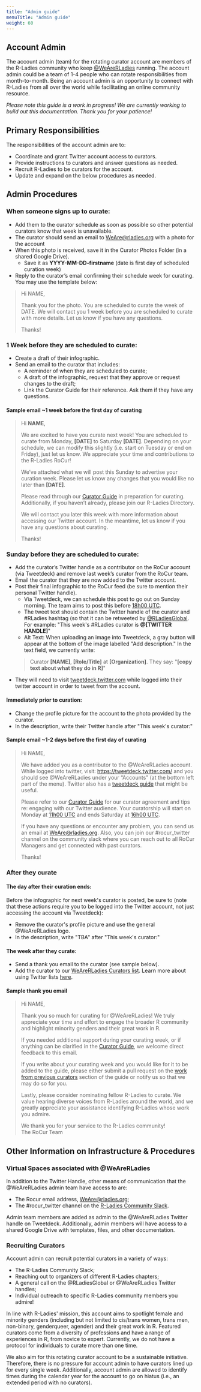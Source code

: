 ```yaml
---
title: "Admin guide"
menuTitle: "Admin guide"
weight: 60
---
```


## Account Admin  

The account admin (team) for the rotating curator account are members of the R-Ladies community who keep [@WeAreRLadies](https://twitter.com/WeAreRLadies) running. The account admin could be a team of 1-4 people who can rotate responsibilities from month-to-month. Being an account admin is an opportunity to connect with R-Ladies from all over the world while facilitating an online community resource.     
  
*Please note this guide is a work in progress! We are currently working to build out this documentation. Thank you for your patience!*  
  
  
## Primary Responsibilities  

The responsibilities of the account admin are to:  
* Coordinate and grant Twitter account access to curators.
* Provide instructions to curators and answer questions as needed.  
* Recruit R-Ladies to be curators for the account.  
* Update and expand on the below procedures as needed.   

## Admin Procedures  

### When someone signs up to curate:    
* Add them to the curator schedule as soon as possible so other potential curators know that week is unavailable.  
* The curator should send an email to WeAre@rladies.org with a photo for the account  
* When this photo is received, save it in the Curator Photos Folder (in a shared Google Drive).  
  - Save it as **YYYY-MM-DD-firstname** (date is first day of scheduled curation week)  
* Reply to the curator’s email confirming their schedule week for curating. You may use the template below:  

>Hi NAME,
>
>Thank you for the photo. You are scheduled to curate the week of DATE. We will contact you 1 week before you are scheduled to curate with more details. Let us know if you have any questions.   
>
>Thanks!


### 1 Week before they are scheduled to curate:  
* Create a draft of their infographic.  
* Send an email to the curator that includes:  
  - A reminder of when they are scheduled to curate;  
  - A draft of the infographic, request that they approve or request changes to the draft;  
  - Link the Curator Guide for their reference. Ask them if they have any questions.  

#### Sample email ~1 week before the first day of curating

>Hi **NAME**,
>
>We are excited to have you curate next week! You are scheduled to curate from Monday, **[DATE]** to Saturday **[DATE]**. Depending on your schedule, we can modify this slightly (i.e. start on Tuesday or end on Friday), just let us know. We appreciate your time and contributions to the R-Ladies RoCur!
>
>We’ve attached what we will post this Sunday to advertise your curation week. Please let us know any changes that you would like no later than **[DATE]**.
>
>Please read through our [Curator Guide](https://guide.rladies.org/rocur/guide/) in preparation for curating. Additionally, if you haven’t already, please join our R-Ladies Directory.
>
>We will contact you later this week with more information about accessing our Twitter account. In the meantime, let us know if you have any questions about curating.
>
>Thanks!


### Sunday before they are scheduled to curate:   
* Add the curator’s Twitter handle as a contributor on the RoCur account (via Tweetdeck) and remove last week’s curator from the RoCur team. 
* Email the curator that they are now added to the Twitter account.  
* Post their final infographic to the RoCur feed (be sure to mention their personal Twitter handle).  
   - Via Tweetdeck, we can schedule this post to go out on Sunday morning. The team aims to post this before [18h00 UTC](https://www.timebie.com/std/utc.php?q=18).  
   - The tweet text should contain the Twitter handle of the curator and #RLadies hashtag (so that it can be retweeted by [@RLadiesGlobal](https://twitter.com/RLadiesGlobal). For example: "This week's #RLadies curator is **@[TWITTER HANDLE]**"  
   - Alt Text: When uploading an image into Tweetdeck, a gray button will appear at the bottom of the image labelled "Add description." In the text field, we currently write:   
   > Curator **[NAME]**, **[Role/Title]** at **[Organization]**. They say: "**[copy text about what they do in R]**"  
* They will need to visit [tweetdeck.twitter.com](https://tweetdeck.twitter.com/) while logged into their twitter account in order to tweet from the account.  
  
#### Immediately prior to curation:  

* Change the profile picture for the account to the photo provided by the curator.  
* In the description, write their Twitter handle after "This week's curator:"  
  
  
#### Sample email ~1-2 days before the first day of curating

>Hi NAME,
>
>We have added you as a contributor to the @WeAreRLadies account. While logged into twitter, visit: https://tweetdeck.twitter.com/ and you should see @WeAreRLadies under your “Accounts” (at the bottom left part of the menu). Twitter also has a [tweetdeck guide](https://help.twitter.com/en/using-twitter/how-to-use-tweetdeck) that might be useful.  
>
>Please refer to our [Curator Guide](https://guide.rladies.org/rocur/guide/) for our curator agreement and tips re: engaging with our Twitter audience. Your curatorship will start on Monday at [11h00 UTC](http://www.timebie.com/std/utc.php?q=11) and ends Saturday at [16h00 UTC](http://www.timebie.com/std/utc.php?q=16).
>
>If you have any questions or encounter any problem, you can send us an email at WeAre@rladies.org. Also, you can join our #rocur_twitter channel on the community slack where you can reach out to all RoCur Managers and get connected with past curators.  
>  
>Thanks!  
  
### After they curate  
   
#### The day after their curation ends:  
   
Before the infographic for next week's curator is posted, be sure to (note that these actions require you to be logged into the Twitter account, not just accessing the account via Tweetdeck):
* Remove the curator's profile picture and use the general @WeAreRLadies logo.   
* In the description, write "TBA" after "This week's curator:"    
     
#### The week after they curate:   
  
* Send a thank you email to the curator (see sample below).  
* Add the curator to our [WeAreRLadies Curators list](https://twitter.com/i/lists/1039116507719106560). Learn more about using Twitter lists [here](https://help.twitter.com/en/using-twitter/twitter-lists).  
   
      
#### Sample thank you email  
  
> Hi NAME,   
>  
> Thank you so much for curating for @WeAreRLadies! We truly appreciate your time and effort to engage the broader R community and highlight minority genders and their great work in R.  
> 
> If you needed additional support during your curating week, or if anything can be clarified in the [Curator Guide](https://guide.rladies.org/rocur/guide/), we welcome direct feedback to this email.  
>   
> If you write about your curating week and you would like for it to be added to the guide, please either submit a pull request on the [work from previous curators](https://guide.rladies.org/rocur/guide/#work-from-previous-curators--the-wearerladies-team) section of the guide or notify us so that we may do so for you.  
>   
> Lastly, please consider nominating fellow R-Ladies to curate. We value hearing diverse voices from R-Ladies around the world, and we greatly appreciate your assistance identifying R-Ladies whose work you admire.  
> 
> We thank you for your service to the R-Ladies community!   
> The RoCur Team

    
## Other Information on Infrastructure & Procedures  
  
### Virtual Spaces associated with @WeAreRLadies  
  
In addition to the Twitter Handle, other means of communication that the @WeAreRLadies admin team have access to are:  
* The Rocur email address, WeAre@rladies.org;    
* The #rocur_twitter channel on the [R-Ladies Community Slack](https://rladies.org/form/community-slack/).  
  
Admin team members are added as admin to the @WeAreRLadies Twitter handle on Tweetdeck. Additionally, admin members will have access to a shared Google Drive with templates, files, and other documentation.   
    
### Recruiting Curators  

Account admin can recruit potential curators in a variety of ways:  
* The R-Ladies Community Slack;  
* Reaching out to organizers of different R-Ladies chapters;   
* A general call on the @RLadiesGlobal or @WeAreRLadies Twitter handles;  
* Individual outreach to specific R-Ladies community members you admire!  

In line with R-Ladies' mission, this account aims to spotlight female and minority genders (including but not limited to cis/trans women, trans men, non-binary, genderqueer, agender) and their great work in R. Featured curators come from a diversity of professions and have a range of experiences in R, from novice to expert. Currently, we do not have a protocol for individuals to curate more than one time.   

We also aim for this rotating curator account to be a sustainable initiative. Therefore, there is no pressure for account admin to have curators lined up for every single week. Additionally, account admin are allowed to identify times during the calendar year for the account to go on hiatus (i.e., an extended period with no curators).
